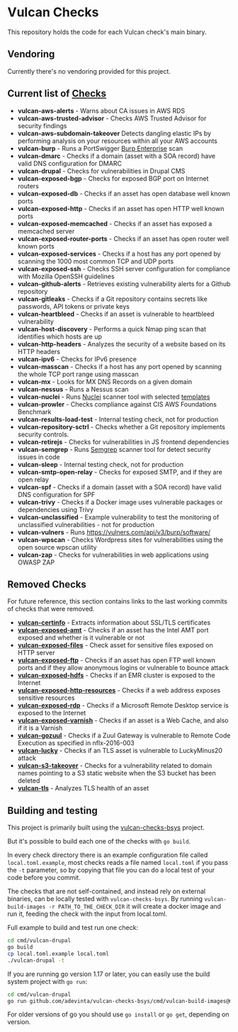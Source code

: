 # Vulcan Checks

This repository holds the code for each Vulcan check's main binary.

## Vendoring

Currently there's no vendoring provided for this project.

## Current list of [Checks](https://github.com/adevinta/vulcan-checks/tree/master/cmd)

* **vulcan-aws-alerts** - Warns about CA issues in AWS RDS
* **vulcan-aws-trusted-advisor** - Checks AWS Trusted Advisor for security findings
* **vulcan-aws-subdomain-takeover** Detects dangling elastic IPs by performing analysis on your resources within all your AWS accounts
* **vulcan-burp** - Runs a PortSwigger [Burp Enterprise](https://portswigger.net/burp/enterprise) scan
* **vulcan-dmarc** - Checks if a domain (asset with a SOA record) have valid DNS configuration for DMARC
* **vulcan-drupal** - Checks for vulnerabilities in Drupal CMS
* **vulcan-exposed-bgp** - Checks for exposed BGP port on Internet routers
* **vulcan-exposed-db** - Checks if an asset has open database well known ports
* **vulcan-exposed-http** - Checks if an asset has open HTTP well known ports
* **vulcan-exposed-memcached** - Checks if an asset has exposed a memcached server
* **vulcan-exposed-router-ports** - Checks if an asset has open router well known ports
* **vulcan-exposed-services** - Checks if a host has any port opened by scanning the 1000 most common TCP and UDP ports
* **vulcan-exposed-ssh** - Checks SSH server configuration for compliance with Mozilla OpenSSH guidelines
* **vulcan-github-alerts** - Retrieves existing vulnerability alerts for a Github repository
* **vulcan-gitleaks** - Checks if a Git repository contains secrets like passwords, API tokens or private keys
* **vulcan-heartbleed** - Checks if an asset is vulnerable to heartbleed vulnerability
* **vulcan-host-discovery** - Performs a quick Nmap ping scan that identifies which hosts are up
* **vulcan-http-headers** - Analyzes the security of a website based on its HTTP headers
* **vulcan-ipv6** - Checks for IPv6 presence
* **vulcan-masscan** - Checks if a host has any port opened by scanning the whole TCP port range using masscan
* **vulcan-mx** - Looks for MX DNS Records on a given domain
* **vulcan-nessus** - Runs a Nessus scan
* **vulcan-nuclei** - Runs [Nuclei](https://github.com/projectdiscovery/nuclei) scanner tool with selected [templates](https://github.com/projectdiscovery/nuclei-templates/)
* **vulcan-prowler** - Checks compliance against CIS AWS Foundations Benchmark
* **vulcan-results-load-test** - Internal testing check, not for production
* **vulcan-repository-sctrl** - Checks whether a Git repository implements security controls.
* **vulcan-retirejs** - Checks for vulnerabilities in JS frontend dependencies
* **vulcan-semgrep** - Runs [Semgrep](https://github.com/returntocorp/semgrep) scanner tool for detect security issues in code
* **vulcan-sleep** - Internal testing check, not for production
* **vulcan-smtp-open-relay** - Checks for exposed SMTP, and if they are open relay
* **vulcan-spf** - Checks if a domain (asset with a SOA record) have valid DNS configuration for SPF
* **vulcan-trivy** - Checks if a Docker image uses vulnerable packages or dependencies using Trivy
* **vulcan-unclassified** - Example vulnerability to test the monitoring of unclassified vulnerabilities - not for production
* **vulcan-vulners** - Runs <https://vulners.com/api/v3/burp/software/>
* **vulcan-wpscan** - Checks Wordpress sites for vulnerabilities using the open source wpscan utility
* **vulcan-zap** - Checks for vulnerabilities in web applications using OWASP ZAP

## Removed Checks

For future reference, this section contains links to the last working commits of checks that were removed.

* **[vulcan-certinfo](https://github.com/adevinta/vulcan-checks/tree/3fb95a67d121a2993bd5db5eb4f7da0e57e31920/cmd/vulcan-certinfo)** - Extracts information about SSL/TLS certificates
* **[vulcan-exposed-amt](https://github.com/adevinta/vulcan-checks/tree/3fb95a67d121a2993bd5db5eb4f7da0e57e31920/cmd/vulcan-exposed-amt)** - Checks if an asset has the Intel AMT port exposed and whether is it vulnerable or not
* **[vulcan-exposed-files](https://github.com/adevinta/vulcan-checks/tree/3fb95a67d121a2993bd5db5eb4f7da0e57e31920/cmd/vulcan-exposed-files)** - Check asset for sensitive files exposed on HTTP server
* **[vulcan-exposed-ftp](https://github.com/adevinta/vulcan-checks/tree/3fb95a67d121a2993bd5db5eb4f7da0e57e31920/cmd/vulcan-exposed-ftp)** - Checks if an asset has open FTP well known ports and if they allow anonymous logins or vulnerable to bounce attack
* **[vulcan-exposed-hdfs](https://github.com/adevinta/vulcan-checks/tree/3fb95a67d121a2993bd5db5eb4f7da0e57e31920/cmd/vulcan-exposed-hdfs)** - Checks if an EMR cluster is exposed to the Internet
* **[vulcan-exposed-http-resources](https://github.com/adevinta/vulcan-checks/tree/3fb95a67d121a2993bd5db5eb4f7da0e57e31920/cmd/vulcan-exposed-http-resources)** - Checks if a web address exposes sensitive resources
* **[vulcan-exposed-rdp](https://github.com/adevinta/vulcan-checks/tree/3fb95a67d121a2993bd5db5eb4f7da0e57e31920/cmd/vulcan-exposed-rdp)** - Checks if a Microsoft Remote Desktop service is exposed to the Internet
* **[vulcan-exposed-varnish](https://github.com/adevinta/vulcan-checks/tree/3fb95a67d121a2993bd5db5eb4f7da0e57e31920/cmd/vulcan-exposed-varnish)** - Checks if an asset is a Web Cache, and also if it is a Varnish
* **[vulcan-gozuul](https://github.com/adevinta/vulcan-checks/tree/3fb95a67d121a2993bd5db5eb4f7da0e57e31920/cmd/vulcan-gozuul)** - Checks if a Zuul Gateway is vulnerable to Remote Code Execution as specified in nflx-2016-003
* **[vulcan-lucky](https://github.com/adevinta/vulcan-checks/tree/3fb95a67d121a2993bd5db5eb4f7da0e57e31920/cmd/vulcan-lucky)** - Checks if an TLS asset is vulnerable to LuckyMinus20 attack
* **[vulcan-s3-takeover](https://github.com/adevinta/vulcan-checks/tree/3fb95a67d121a2993bd5db5eb4f7da0e57e31920/cmd/vulcan-s3-takeover)** - Checks for a vulnerability related to domain names pointing to a S3 static website when the S3 bucket has been deleted
* **[vulcan-tls](https://github.com/adevinta/vulcan-checks/tree/3dd31166286bfc876070b43c4dc5b443b4ddd94c/cmd/vulcan-tls)** - Analyzes TLS health of an asset

## Building and testing

This project is primarily built using the [vulcan-checks-bsys](https://github.com/adevinta/vulcan-checks-bsys) project.

But it's possible to build each one of the checks with `go build`.

In every check directory there is an example configuration file called `local.toml.example`, most checks reads a
file named `local.toml` if you pass the `-t` parameter, so by copying that file you can do a local test of your code
before you commit.

The checks that are not self-contained, and instead rely on external binaries, can be locally tested with
`vulcan-checks-bsys`. By running `vulcan-build-images -r PATH_TO_THE_CHECK_DIR` it will create a docker image and
run it, feeding the check with the input from local.toml.

Full example to build and test run one check:

```sh
cd cmd/vulcan-drupal
go build
cp local.toml.example local.toml
./vulcan-drupal -t
```

If you are running go version 1.17 or later, you can easily use the build system project with `go run`:

```sh
cd cmd/vulcan-drupal
go run github.com/adevinta/vulcan-checks-bsys/cmd/vulcan-build-images@master -r ../vulcan-drupal
```

For older versions of go you should use `go install` or `go get`, depending on version.
